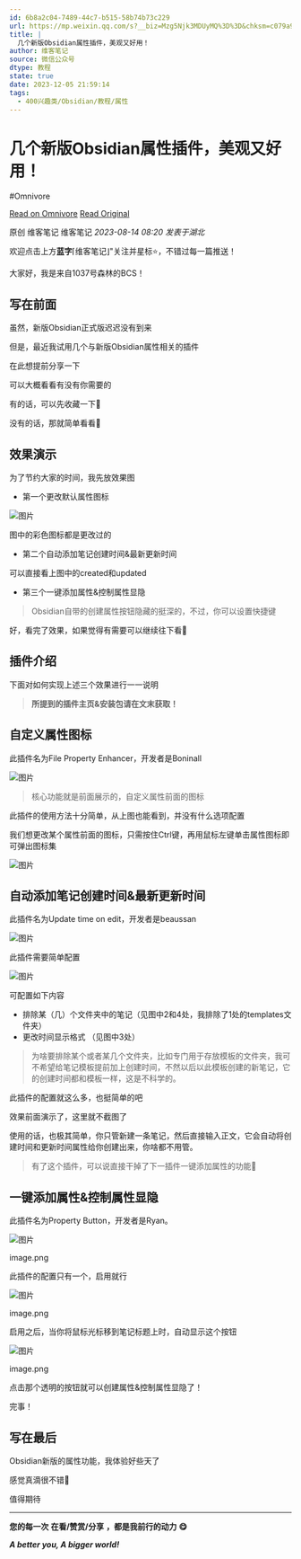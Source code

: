 ```yaml
---
id: 6b8a2c04-7489-44c7-b515-58b74b73c229
url: https://mp.weixin.qq.com/s?__biz=Mzg5Njk3MDUyMQ%3D%3D&chksm=c079a97df70e206b54f0e1ec8e93d750667f571531da6da6d7cd31e91fc4cbfcecbc71b9e5ac&idx=1&mid=2247488267&scene=21&sn=6180328fc3221819f0e6e7ec541a04bc
title: |
  几个新版Obsidian属性插件，美观又好用！
author: 维客笔记
source: 微信公众号
dtype: 教程
state: true
date: 2023-12-05 21:59:14
tags:
  - 400兴趣类/Obsidian/教程/属性
---
```



# 几个新版Obsidian属性插件，美观又好用！
#Omnivore

[Read on Omnivore](https://omnivore.app/me/obsidian-18c3a469ad0)
[Read Original](https://mp.weixin.qq.com/s?__biz=Mzg5Njk3MDUyMQ%3D%3D&chksm=c079a97df70e206b54f0e1ec8e93d750667f571531da6da6d7cd31e91fc4cbfcecbc71b9e5ac&idx=1&mid=2247488267&scene=21&sn=6180328fc3221819f0e6e7ec541a04bc)

原创 维客笔记  维客笔记 _2023-08-14 08:20_ _发表于湖北_ 

欢迎点击上方**蓝字**⌈维客笔记⌋"关注并星标⭐，不错过每一篇推送！

大家好，我是来自1037号森林的BCS！

## 写在前面  

虽然，新版Obsidian正式版迟迟没有到来

但是，最近我试用几个与新版Obsidian属性相关的插件

在此想提前分享一下

可以大概看看有没有你需要的

有的话，可以先收藏一下🤣

没有的话，那就简单看看🙂

## 效果演示 

为了节约大家的时间，我先放效果图

* 第一个更改默认属性图标

![图片](https://proxy-prod.omnivore-image-cache.app/0x0,s01REPBhkcIUxZvFeeLeM5JOynhNYgNjKwuw0NnffuJU/https://mmbiz.qpic.cn/sz_mmbiz_png/h0UtZibCfO5mvIfuRCajajScU2Ia5CUxV80JfobYxUfSYyTYFjlwkJY5qUTTTf1xkGKT7qnnFMYZ8z00gVwGUtg/640?wx_fmt=png)

图中的彩色图标都是更改过的

* 第二个自动添加笔记创建时间&最新更新时间

可以直接看上图中的created和updated

* 第三个一键添加属性&控制属性显隐

> Obsidian自带的创建属性按钮隐藏的挺深的，不过，你可以设置快捷键

好，看完了效果，如果觉得有需要可以继续往下看🔖

## 插件介绍 

下面对如何实现上述三个效果进行一一说明

> **所提到的插件主页&安装包请在文末获取！**

## 自定义属性图标

此插件名为File Property Enhancer，开发者是Boninall

![图片](https://proxy-prod.omnivore-image-cache.app/0x0,s0109ALGL9YcvyAITaS59G_IFrRcUJ6Vj_vKRVlZFK5A/https://mmbiz.qpic.cn/sz_mmbiz_png/h0UtZibCfO5mvIfuRCajajScU2Ia5CUxV31ExiaStRXklgdaWMeWbKlzOJrEjN08mBicjzmnYkzQkvtGjASnLbiaUQ/640?wx_fmt=png)

  
> 核心功能就是前面展示的，自定义属性前面的图标

此插件的使用方法十分简单，从上图也能看到，并没有什么选项配置

我们想更改某个属性前面的图标，只需按住Ctrl键，再用鼠标左键单击属性图标即可弹出图标集

![图片](https://proxy-prod.omnivore-image-cache.app/0x0,sIyEIqP1Lwa7S6SvIQycJEmqcB4CRtIz98yp37cp1YUI/https://mmbiz.qpic.cn/sz_mmbiz_png/h0UtZibCfO5mvIfuRCajajScU2Ia5CUxVUoISibm2zkJrM6jiam086BnwM4C1EmibtaPyZ495JmgIeVZEHhtl2YG0Q/640?wx_fmt=png)

  
## 自动添加笔记创建时间&最新更新时间
此插件名为Update time on edit，开发者是beaussan

![图片](https://proxy-prod.omnivore-image-cache.app/0x0,sFgy3z3YOCPBapzZBQa3F0mQ9ebWkZ-1eCGJOna5XxCA/https://mmbiz.qpic.cn/sz_mmbiz_png/h0UtZibCfO5mvIfuRCajajScU2Ia5CUxV1XCs19Icq9Qx1pLbKVewFiaicFBcBibxu13Pmyfibmd3XjBfbicrqEkFXJw/640?wx_fmt=png)

  
此插件需要简单配置

![图片](https://proxy-prod.omnivore-image-cache.app/0x0,sKIBwhVaDlkz8DBEbdhp2xpGsCAkWx0Ps33OhZ-XzzHU/https://mmbiz.qpic.cn/sz_mmbiz_png/h0UtZibCfO5mvIfuRCajajScU2Ia5CUxViafkFdwIw53UZmbmNSRFEn93wjwj6Cu9Wdyg8CRGqkGayDJXc0Mib7CA/640?wx_fmt=png)

  
可配置如下内容

* 排除某（几）个文件夹中的笔记（见图中2和4处，我排除了1处的templates文件夹）
* 更改时间显示格式 （见图中3处）

> 为啥要排除某个或者某几个文件夹，比如专门用于存放模板的文件夹，我可不希望给笔记模板提前加上创建时间，不然以后以此模板创建的新笔记，它的创建时间都和模板一样，这是不科学的。

此插件的配置就这么多，也挺简单的吧

效果前面演示了，这里就不截图了

使用的话，也极其简单，你只管新建一条笔记，然后直接输入正文，它会自动将创建时间和更新时间属性给你创建出来，你啥都不用管。

> 有了这个插件，可以说直接干掉了下一插件一键添加属性的功能🤣

## 一键添加属性&控制属性显隐

此插件名为Property Button，开发者是Ryan。

![图片](https://proxy-prod.omnivore-image-cache.app/0x0,s9gWkBz7mqmFP7z_P1xTGPqszpCkZqrEMQOphXoaSGHY/https://mmbiz.qpic.cn/sz_mmbiz_png/h0UtZibCfO5mvIfuRCajajScU2Ia5CUxVg0Pvzm3qEP6XBLyao4L3bcWldrVRHcOviaFicKeFNaBfSEZZoLnLZyGQ/640?wx_fmt=png)

image.png

此插件的配置只有一个，启用就行

![图片](https://proxy-prod.omnivore-image-cache.app/0x0,swN6btZd9IA1rkuy1VTZJOvp82bZIdVRRNu2XxM2YgUg/https://mmbiz.qpic.cn/sz_mmbiz_png/h0UtZibCfO5mvIfuRCajajScU2Ia5CUxV97rIzLNo3N0V7TXEL146lqJkHqDIHiaLDQM2HFXmwsRwaImsfaDwkzA/640?wx_fmt=png)

image.png

启用之后，当你将鼠标光标移到笔记标题上时，自动显示这个按钮

![图片](https://proxy-prod.omnivore-image-cache.app/0x0,s5rmP0VJP1to7aVw8zZM6tXeqBeTCGRG9u4vWibG7JHs/https://mmbiz.qpic.cn/sz_mmbiz_png/h0UtZibCfO5mvIfuRCajajScU2Ia5CUxVRib5d8P5EkkbycHXGec6LKdnQialibegJMia9hFfJibtlF7ffwLLxcGvpWQ/640?wx_fmt=png)

image.png

点击那个透明的按钮就可以创建属性&控制属性显隐了！

完事！

## 写在最后 

Obsidian新版的属性功能，我体验好些天了

感觉真滴很不错🤣

值得期待  

---

**您的每一次** **在看/赞赏/分享** **，都是我前行的动力** **😋**

**_A better you, A bigger world!_**



